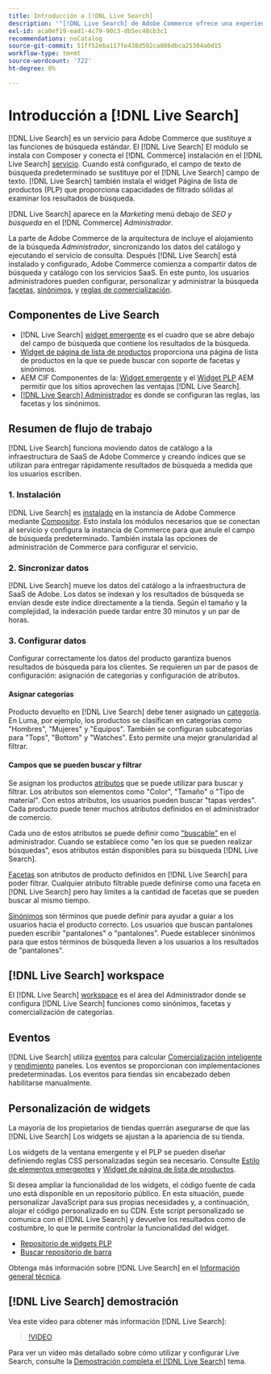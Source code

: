 ```yaml
---
title: Introducción a [!DNL Live Search]
description: '"[!DNL Live Search] de Adobe Commerce ofrece una experiencia de búsqueda rápida, relevante e intuitiva".'
exl-id: aca0ef19-ead1-4c79-90c3-db5ec48cb3c1
recommendations: noCatalog
source-git-commit: 51ff52eba117fe438d592ca886dbca25304a0d15
workflow-type: tm+mt
source-wordcount: '722'
ht-degree: 0%

---
```


# Introducción a [!DNL Live Search]

[!DNL Live Search] es un servicio para Adobe Commerce que sustituye a las funciones de búsqueda estándar. El [!DNL Live Search] El módulo se instala con Composer y conecta el [!DNL Commerce] instalación en el [!DNL Live Search] [servicio](../landing/saas.md). Cuando está configurado, el campo de texto de búsqueda predeterminado se sustituye por el [!DNL Live Search] campo de texto. [!DNL Live Search] también instala el widget Página de lista de productos (PLP) que proporciona capacidades de filtrado sólidas al examinar los resultados de búsqueda.

[!DNL Live Search] aparece en la *Marketing* menú debajo de *SEO y búsqueda* en el [!DNL Commerce] *Administrador*.

La parte de Adobe Commerce de la arquitectura de incluye el alojamiento de la búsqueda *Administrador*, sincronizando los datos del catálogo y ejecutando el servicio de consulta. Después [!DNL Live Search] está instalado y configurado, Adobe Commerce comienza a compartir datos de búsqueda y catálogo con los servicios SaaS. En este punto, los usuarios administradores pueden configurar, personalizar y administrar la búsqueda [facetas](facets.md), [sinónimos](synonyms.md), y [reglas de comercialización](category-merch.md).

## Componentes de Live Search

* [!DNL Live Search] [widget emergente](storefront-popover.md) es el cuadro que se abre debajo del campo de búsqueda que contiene los resultados de la búsqueda.
* [Widget de página de lista de productos](plp-styling.md) proporciona una página de lista de productos en la que se puede buscar con soporte de facetas y sinónimos.
* AEM CIF Componentes de la: [Widget emergente](https://experienceleague.adobe.com/docs/experience-manager-cloud-service/content/content-and-commerce/integrations/live-search-popover.html?lang=en) y el [Widget PLP](https://experienceleague.adobe.com/docs/experience-manager-cloud-service/content/content-and-commerce/integrations/live-search-plp.html) AEM permitir que los sitios aprovechen las ventajas [!DNL Live Search].
* [[!DNL Live Search] Administrador](workspace.md) es donde se configuran las reglas, las facetas y los sinónimos.

## Resumen de flujo de trabajo

[!DNL Live Search] funciona moviendo datos de catálogo a la infraestructura de SaaS de Adobe Commerce y creando índices que se utilizan para entregar rápidamente resultados de búsqueda a medida que los usuarios escriben.

### 1. Instalación

[!DNL Live Search] es [instalado](install.md) en la instancia de Adobe Commerce mediante [Compositor](https://getcomposer.org/). Esto instala los módulos necesarios que se conectan al servicio y configura la instancia de Commerce para que anule el campo de búsqueda predeterminado. También instala las opciones de administración de Commerce para configurar el servicio.

### 2. Sincronizar datos

[!DNL Live Search] mueve los datos del catálogo a la infraestructura de SaaS de Adobe. Los datos se indexan y los resultados de búsqueda se envían desde este índice directamente a la tienda. Según el tamaño y la complejidad, la indexación puede tardar entre 30 minutos y un par de horas.

### 3. Configurar datos

Configurar correctamente los datos del producto garantiza buenos resultados de búsqueda para los clientes. Se requieren un par de pasos de configuración: asignación de categorías y configuración de atributos.

#### Asignar categorías

Producto devuelto en [!DNL Live Search] debe tener asignado un [categoría](https://experienceleague.adobe.com/docs/commerce-admin/catalog/categories/categories.html). En Luma, por ejemplo, los productos se clasifican en categorías como &quot;Hombres&quot;, &quot;Mujeres&quot; y &quot;Equipos&quot;. También se configuran subcategorías para &quot;Tops&quot;, &quot;Bottom&quot; y &quot;Watches&quot;. Esto permite una mejor granularidad al filtrar.

#### Campos que se pueden buscar y filtrar

Se asignan los productos [atributos](https://experienceleague.adobe.com/docs/commerce-admin/catalog/product-attributes/product-attributes.html) que se puede utilizar para buscar y filtrar. Los atributos son elementos como &quot;Color&quot;, &quot;Tamaño&quot; o &quot;Tipo de material&quot;. Con estos atributos, los usuarios pueden buscar &quot;tapas verdes&quot;. Cada producto puede tener muchos atributos definidos en el administrador de comercio.

Cada uno de estos atributos se puede definir como [&quot;buscable&quot;](https://experienceleague.adobe.com/docs/commerce-admin/catalog/catalog/search/search.html) en el administrador. Cuando se establece como &quot;en los que se pueden realizar búsquedas&quot;, esos atributos están disponibles para su búsqueda [!DNL Live Search].

[Facetas](facets.md) son atributos de producto definidos en [!DNL Live Search] para poder filtrar. Cualquier atributo filtrable puede definirse como una faceta en [!DNL Live Search] pero hay límites a la cantidad de facetas que se pueden buscar al mismo tiempo.

[Sinónimos](synonyms.md) son términos que puede definir para ayudar a guiar a los usuarios hacia el producto correcto. Los usuarios que buscan pantalones pueden escribir &quot;pantalones&quot; o &quot;pantalones&quot;. Puede establecer sinónimos para que estos términos de búsqueda lleven a los usuarios a los resultados de &quot;pantalones&quot;.

## [!DNL Live Search] workspace

El [!DNL Live Search] [workspace](workspace.md) es el área del Administrador donde se configura [!DNL Live Search] funciones como sinónimos, facetas y comercialización de categorías.

## Eventos

[!DNL Live Search] utiliza [eventos](events.md) para calcular [Comercialización inteligente](category-merch.md) y [rendimiento](performance.md) paneles. Los eventos se proporcionan con implementaciones predeterminadas. Los eventos para tiendas sin encabezado deben habilitarse manualmente.

## Personalización de widgets

La mayoría de los propietarios de tiendas querrán asegurarse de que las [!DNL Live Search] Los widgets se ajustan a la apariencia de su tienda.

Los widgets de la ventana emergente y el PLP se pueden diseñar definiendo reglas CSS personalizadas según sea necesario. Consulte [Estilo de elementos emergentes](storefront-popover-styling.md) y [Widget de página de lista de productos](plp-styling.md).

Si desea ampliar la funcionalidad de los widgets, el código fuente de cada uno está disponible en un repositorio público.
En esta situación, puede personalizar JavaScript para sus propias necesidades y, a continuación, alojar el código personalizado en su CDN. Este script personalizado se comunica con el [!DNL Live Search] y devuelve los resultados como de costumbre, lo que le permite controlar la funcionalidad del widget.

* [Repositorio de widgets PLP](https://github.com/adobe/storefront-product-listing-page)
* [Buscar repositorio de barra](https://github.com/adobe/storefront-search-as-you-type)

Obtenga más información sobre [!DNL Live Search] en el [Información general técnica](technical-overview.md).

## [!DNL Live Search] demostración

Vea este vídeo para obtener más información [!DNL Live Search]:

>[!VIDEO](https://video.tv.adobe.com/v/3418679?quality=12&learn=on)

Para ver un vídeo más detallado sobre cómo utilizar y configurar Live Search, consulte la [Demostración completa el [!DNL Live Search]](https://experienceleague.adobe.com/docs/commerce-learn/tutorials/getting-started/capabilities/live-search-full-demonstration.html) tema.
